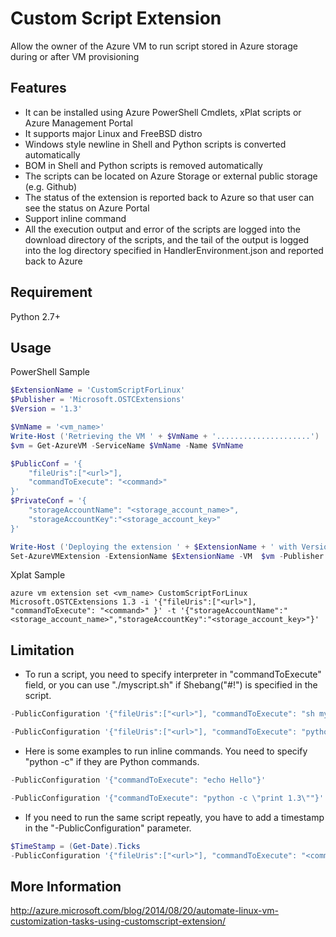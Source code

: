 # Custom Script Extension
Allow the owner of the Azure VM to run script stored in Azure storage during or
after VM provisioning
## Features
* It can be installed using Azure PowerShell Cmdlets, xPlat scripts or Azure Management Portal
* It supports major Linux and FreeBSD distro
* Windows style newline in Shell and Python scripts is converted automatically
* BOM in Shell and Python scripts is removed automatically
* The scripts can be located on Azure Storage or
external public storage (e.g. Github)
* The status of the extension is reported back to Azure so that user can
see the status on Azure Portal
* Support inline command
* All the execution output and error of the scripts are logged into
the download directory of the scripts, and the tail of the output is
logged into the log directory specified in HandlerEnvironment.json
and reported back to Azure

## Requirement
Python 2.7+
## Usage
PowerShell Sample
```powershell
$ExtensionName = 'CustomScriptForLinux'
$Publisher = 'Microsoft.OSTCExtensions'
$Version = '1.3'

$VmName = '<vm_name>'
Write-Host ('Retrieving the VM ' + $VmName + '.....................')
$vm = Get-AzureVM -ServiceName $VmName -Name $VmName

$PublicConf = '{
    "fileUris":["<url>"],
    "commandToExecute": "<command>"
}'
$PrivateConf = '{
    "storageAccountName": "<storage_account_name>",
    "storageAccountKey":"<storage_account_key>"
}'

Write-Host ('Deploying the extension ' + $ExtensionName + ' with Version ' + $Version + ' on ' + $VmName + '.....................')
Set-AzureVMExtension -ExtensionName $ExtensionName -VM  $vm -Publisher $Publisher -Version $Version -PrivateConfiguration $PrivateConf -PublicConfiguration $PublicConf | Update-AzureVM
```

Xplat Sample
```
azure vm extension set <vm_name> CustomScriptForLinux Microsoft.OSTCExtensions 1.3 -i '{"fileUris":["<url>"], "commandToExecute": "<command>" }' -t '{"storageAccountName":"<storage_account_name>","storageAccountKey":"<storage_account_key>"}'
```

## Limitation
* To run a script, you need to specify interpreter in "commandToExecute" field,
or you can use "./myscript.sh" if Shebang("#!") is specified in the script.
```powershell
-PublicConfiguration '{"fileUris":["<url>"], "commandToExecute": "sh myscript.sh"}'
```
```powershell
-PublicConfiguration '{"fileUris":["<url>"], "commandToExecute": "python myscript.py"}'
```

* Here is some examples to run inline commands. You need to specify "python -c"
if they are Python commands.
```powershell
-PublicConfiguration '{"commandToExecute": "echo Hello"}'
```
```powershell
-PublicConfiguration '{"commandToExecute": "python -c \"print 1.3\""}'
```

* If you need to run the same script repeatly, you have to add a timestamp
in the "-PublicConfiguration" parameter.
```powershell
$TimeStamp = (Get-Date).Ticks
-PublicConfiguration '{"fileUris":["<url>"], "commandToExecute": "<command>", "timestamp": $TimeStamp}'
```

## More Information
http://azure.microsoft.com/blog/2014/08/20/automate-linux-vm-customization-tasks-using-customscript-extension/